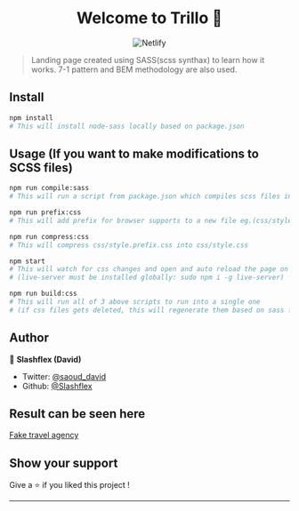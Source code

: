 <h1 align="center">Welcome to Trillo 👋</h1>
<p align="center" markdown="1">
  <img alt="Netlify" src="https://img.shields.io/netlify/888bad59-c4f9-45d0-a2f9-b37920d99819?style=flat-square">
</p>


> Landing page created using SASS(scss synthax) to learn how it works. 7-1 pattern and BEM methodology are also used. 

## Install

```sh
npm install 
# This will install node-sass locally based on package.json
```

## Usage (If you want to make modifications to SCSS files)

```sh
npm run compile:sass 
# This will run a script from package.json which compiles scss files into css
```

```sh
npm run prefix:css
# This will add prefix for browser supports to a new file eg.(css/style.prefix.css)
```

```sh
npm run compress:css
# This will compress css/style.prefix.css into css/style.css
```

```sh
npm start
# This will watch for css changes and open and auto reload the page on change 
# (live-server must be installed globally: sudo npm i -g live-server)
```

```sh
npm run build:css
# This will run all of 3 above scripts to run into a single one 
# (if css files gets deleted, this will regenerate them based on sass folder's files)
```

## Author

👤 **Slashflex (David)**

* Twitter: [@saoud_david](https://twitter.com/saoud_david)
* Github: [@Slashflex](https://github.com/Slashflex)

## Result can be seen here
[Fake travel agency](https://fake-travel-agency.netlify.com/)
## Show your support

Give a ⭐️ if you liked this project !

***
